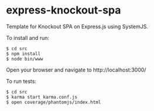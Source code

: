 # express-knockout-spa
Template for Knockout SPA on Express.js using SystemJS.

To install and run:

    $ cd src
	$ npm install
	$ node bin/www

Open your browser and navigate to http://localhost:3000/

To run tests:

    $ cd src
	$ karma start karma.conf.js
	$ open coverage/phantomjs/index.html